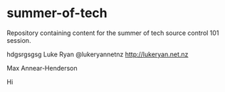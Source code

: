summer-of-tech
==============

Repository containing content for the summer of tech source control 101 session.

hdgsrgsgsg
Luke Ryan @lukeryannetnz http://lukeryan.net.nz

Max Annear-Henderson


Hi
